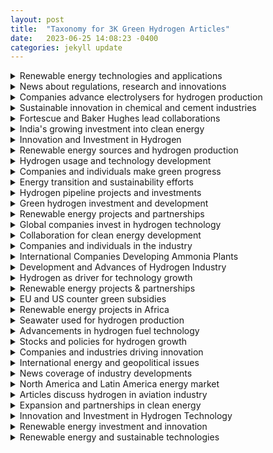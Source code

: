 ```yaml
---
layout: post
title:  "Taxonomy for 3K Green Hydrogen Articles"
date:   2023-06-25 14:08:23 -0400
categories: jekyll update
---
```


<details><summary> Renewable energy technologies and applications </summary><blockquote>

     <details><summary> Long-duration energy storage projects using innovative technology  </summary><blockquote>

     </blockquote></details>

     <details><summary> Hydrogen power advances in aviation industry  </summary><blockquote>

     </blockquote></details>

     <details><summary> Toyota's electric vehicle plans and challenges  </summary><blockquote>

     </blockquote></details>

     <details><summary> Electric vehicles, funding, and government incentives  </summary><blockquote>

     </blockquote></details>

     <details><summary> News on Acquisition, Chassis, Aviation, IP, and Market  </summary><blockquote>

     </blockquote></details>

     <details><summary> Electric truck manufacturer Tevva expands with hydrogen  </summary><blockquote>

     </blockquote></details>

     <details><summary> Advances in fuel cell technology  </summary><blockquote>

     </blockquote></details>

     <details><summary> Renewable energy storage technologies and markets  </summary><blockquote>

     </blockquote></details>

     <details><summary> Economic impacts of US IR Act in Europe  </summary><blockquote>

     </blockquote></details>

     <details><summary> BMW develops vehicles powered by alternative fuel  </summary><blockquote>

     </blockquote></details>

     <details><summary> Electric Vehicle Market Trends and Forecasts  </summary><blockquote>

     </blockquote></details>

</blockquote></details>

<details><summary> News about regulations, research and innovations </summary><blockquote>

     <details><summary> Transportation sector to be decarbonized with hydrogen  </summary><blockquote>

     </blockquote></details>

     <details><summary> Decarbonization with hydrogen  </summary><blockquote>

     </blockquote></details>

     <details><summary> EU policies and fossil fuel industry interference  </summary><blockquote>

     </blockquote></details>

     <details><summary> Renewable innovations advance emergency power with hydrogen  </summary><blockquote>

     </blockquote></details>

</blockquote></details>

<details><summary> Companies advance electrolysers for hydrogen production </summary><blockquote>

     <details><summary> Advancements in Hydrogen Electrolyzers for Wind Energy  </summary><blockquote>

     </blockquote></details>

     <details><summary> Enapter expands production and training in Asia  </summary><blockquote>

     </blockquote></details>

     <details><summary> Expanding electrolysis capacity for low-carbon energy  </summary><blockquote>

     </blockquote></details>

     <details><summary> LONGi launches new electrolysis equipment line  </summary><blockquote>

     </blockquote></details>

</blockquote></details>

<details><summary> Sustainable innovation in chemical and cement industries </summary><blockquote>

     <details><summary> Efforts to reduce carbon emissions in cement production  </summary><blockquote>

     </blockquote></details>

     <details><summary> Sustainability in the manufacture of cleaning products  </summary><blockquote>

     </blockquote></details>

     <details><summary> De Nora Industries expands renewable energy capacity  </summary><blockquote>

     </blockquote></details>

     <details><summary> Renewable energy projects in Tunisia and Belgium  </summary><blockquote>

     </blockquote></details>

</blockquote></details>

<details><summary> Fortescue and Baker Hughes lead collaborations </summary><blockquote>

     <details><summary> Fortescue's plans for hydrogen projects and growth  </summary><blockquote>

     </blockquote></details>

     <details><summary> Environmental concerns over hydrogen power in Wales  </summary><blockquote>

     </blockquote></details>

     <details><summary> Collaborative projects to develop hydrogen infrastructure  </summary><blockquote>

     </blockquote></details>

     <details><summary> Billionaires compete to export renewable energy  </summary><blockquote>

     </blockquote></details>

     <details><summary> Renewable energy projects and emissions reduction initiatives  </summary><blockquote>

     </blockquote></details>

     <details><summary> Fortescue explores hydrogen opportunities in Southern Africa  </summary><blockquote>

     </blockquote></details>

     <details><summary> Collaborations and Expansion in Spain and Malaysia  </summary><blockquote>

     </blockquote></details>

</blockquote></details>

<details><summary> India's growing investment into clean energy </summary><blockquote>

     <details><summary> India's push towards sustainable energy alternatives  </summary><blockquote>

     </blockquote></details>

     <details><summary> India's major investment in renewable energy plan  </summary><blockquote>

     </blockquote></details>

     <details><summary> India's energy security strategy and diversification efforts  </summary><blockquote>

     </blockquote></details>

     <details><summary> India and Panama explore collaboration for hydrogen  </summary><blockquote>

     </blockquote></details>

     <details><summary> Investments and policies in green energy space  </summary><blockquote>

     </blockquote></details>

     <details><summary> Stock market, GDP, and power in India  </summary><blockquote>

     </blockquote></details>

     <details><summary> Renewable energy investment opportunities in India  </summary><blockquote>

     </blockquote></details>

     <details><summary> Developments and investments in clean energy technology  </summary><blockquote>

     </blockquote></details>

     <details><summary> International focus on development and exportation  </summary><blockquote>

     </blockquote></details>

     <details><summary> India's Investment in Sustainable Energy Future  </summary><blockquote>

     </blockquote></details>

     <details><summary> India's challenges and progress towards green hydrogen  </summary><blockquote>

     </blockquote></details>

     <details><summary> India's national mission to promote hydrogen energy  </summary><blockquote>

     </blockquote></details>

     <details><summary> Sustainable transport fuel alternatives garner attention  </summary><blockquote>

     </blockquote></details>

     <details><summary> India's clean energy transition and net-zero targets  </summary><blockquote>

     </blockquote></details>

     <details><summary> India's move towards sustainable fuel  </summary><blockquote>

     </blockquote></details>

     <details><summary> Trafigura and Indian government plans for expansion  </summary><blockquote>

     </blockquote></details>

     <details><summary> India's energy diversification and security strategy  </summary><blockquote>

     </blockquote></details>

     <details><summary> Adani Group announces spin-off of hydrogen businesses  </summary><blockquote>

     </blockquote></details>

     <details><summary> India's Plans to Boost Hydrogen Production  </summary><blockquote>

     </blockquote></details>

     <details><summary> India plans to categorize clean technologies  </summary><blockquote>

     </blockquote></details>

     <details><summary> India's budget and policies prioritize renewable energy  </summary><blockquote>

     </blockquote></details>

     <details><summary> India's ambitious plan to increase hydrogen production  </summary><blockquote>

     </blockquote></details>

     <details><summary> News about renewable energy projects and investments  </summary><blockquote>

     </blockquote></details>

     <details><summary> Kerala's Plan to Promote Alternative Fuel  </summary><blockquote>

     </blockquote></details>

     <details><summary> India explores renewable energy storage and exports  </summary><blockquote>

     </blockquote></details>

     <details><summary> Adani Group faces setbacks in green projects  </summary><blockquote>

     </blockquote></details>

     <details><summary> NTPC invests in green energy technology  </summary><blockquote>

     </blockquote></details>

     <details><summary> India and Japan to boost green energy cooperation  </summary><blockquote>

     </blockquote></details>

     <details><summary> Orders and Growth for Engineers India and KEC  </summary><blockquote>

     </blockquote></details>

     <details><summary> European Investment Bank supports hydrogen development worldwide  </summary><blockquote>

     </blockquote></details>

     <details><summary> ReNew Power looks to expand internationally  </summary><blockquote>

     </blockquote></details>

     <details><summary> Jefferies weighs in on RIL stock surge  </summary><blockquote>

     </blockquote></details>

     <details><summary> Investment and development in Indian green hydrogen facilities  </summary><blockquote>

     </blockquote></details>

     <details><summary> India's economic rise and potential  </summary><blockquote>

     </blockquote></details>

     <details><summary> Global potential and partnerships for hydrogen infrastructure  </summary><blockquote>

     </blockquote></details>

     <details><summary> Indian Oil plans net-zero emissions via hydrogen  </summary><blockquote>

     </blockquote></details>

     <details><summary> India and Fraunhofer ISE collaborate for hydrogen projects  </summary><blockquote>

     </blockquote></details>

     <details><summary> India explores investment and adoption of hydrogen  </summary><blockquote>

     </blockquote></details>

     <details><summary> Renewable energy solutions and partnerships in Qatar  </summary><blockquote>

     </blockquote></details>

     <details><summary> India's renewable energy sector expands rapidly  </summary><blockquote>

     </blockquote></details>

</blockquote></details>

<details><summary> Innovation and Investment in Hydrogen </summary><blockquote>

     <details><summary> Elcogen partners with Korean shipbuilding & ENERTRAG project  </summary><blockquote>

     </blockquote></details>

     <details><summary> Renewable energy as fuel for transportation  </summary><blockquote>

     </blockquote></details>

     <details><summary> Linde invests in hydrogen production in California and Texas  </summary><blockquote>

     </blockquote></details>

     <details><summary> Fluitron roll-out hydrogen processing and dispensing products  </summary><blockquote>

     </blockquote></details>

     <details><summary> Flame incident on liquid hydrogen carrier ship  </summary><blockquote>

     </blockquote></details>

     <details><summary> Sunfire's electrolyzer technology gains industrial partnerships and contracts  </summary><blockquote>

     </blockquote></details>

     <details><summary> Renewable-powered data centers and energy projects  </summary><blockquote>

     </blockquote></details>

     <details><summary> Technip Energies awarded contracts for clean energy solutions  </summary><blockquote>

     </blockquote></details>

     <details><summary> Partnerships and Innovation for Fuel Cell Production  </summary><blockquote>

     </blockquote></details>

     <details><summary> Renewable energy projects and carbon capture technology  </summary><blockquote>

     </blockquote></details>

</blockquote></details>

<details><summary> Renewable energy sources and hydrogen production </summary><blockquote>

     <details><summary> Expansion of Bloom Energy and H2PLT in Europe  </summary><blockquote>

     </blockquote></details>

     <details><summary> Chile's pursuit of renewable energy  </summary><blockquote>

     </blockquote></details>

     <details><summary> Ballard fuel cells orders for Dutch wind project  </summary><blockquote>

     </blockquote></details>

     <details><summary> Expansion of green energy sources in Northern Europe  </summary><blockquote>

     </blockquote></details>

     <details><summary> Exploring potential use of wind power  </summary><blockquote>

     </blockquote></details>

     <details><summary> Renewable energy sources powering hydrogen projects  </summary><blockquote>

     </blockquote></details>

</blockquote></details>

<details><summary> Hydrogen usage and technology development </summary><blockquote>

     <details><summary> Hydrogen innovation in South Australia showcased  </summary><blockquote>

     </blockquote></details>

     <details><summary> Development of a new renewable energy hub  </summary><blockquote>

     </blockquote></details>

     <details><summary> Research funding and pilot projects in Europe  </summary><blockquote>

     </blockquote></details>

     <details><summary> Emphasizing Clean Energy Initiatives for the Future  </summary><blockquote>

     </blockquote></details>

     <details><summary> Conferences and symposium in APAC nations  </summary><blockquote>

     </blockquote></details>

     <details><summary> Regions seek leadership in clean energy export  </summary><blockquote>

     </blockquote></details>

     <details><summary> Research and projects advancing hydrogen technology  </summary><blockquote>

     </blockquote></details>

     <details><summary> Replacing fossil fuels with alternative energy source  </summary><blockquote>

     </blockquote></details>

     <details><summary> Installation and delivery companies involved in Scotland  </summary><blockquote>

     </blockquote></details>

     <details><summary> Development of hydrogen production facilities in Northern Ireland  </summary><blockquote>

     </blockquote></details>

</blockquote></details>

<details><summary> Companies and individuals make green progress </summary><blockquote>

     <details><summary> Investments and awards for innovative electrolysis solutions  </summary><blockquote>

     </blockquote></details>

     <details><summary> NASDAQ-bound company producing electrolysis systems  </summary><blockquote>

     </blockquote></details>

     <details><summary> Developments in hydrogen generator technology and R&D  </summary><blockquote>

     </blockquote></details>

     <details><summary> Appointments and Financing Activities for Hydrogen Companies  </summary><blockquote>

     </blockquote></details>

     <details><summary> Altima announces Joint Venture for Hydrogen Technology  </summary><blockquote>

     </blockquote></details>

     <details><summary> Research and development of hydrogen production process  </summary><blockquote>

     </blockquote></details>

     <details><summary> New CEO appointments in hydrogen industry  </summary><blockquote>

     </blockquote></details>

</blockquote></details>

<details><summary> Energy transition and sustainability efforts </summary><blockquote>

     <details><summary> Advancements and calls for change in production  </summary><blockquote>

     </blockquote></details>

     <details><summary> Canada's transition to sustainable energy economy  </summary><blockquote>

     </blockquote></details>

     <details><summary> Energy transition efforts in Tunisia and Africa  </summary><blockquote>

     </blockquote></details>

</blockquote></details>

<details><summary> Hydrogen pipeline projects and investments </summary><blockquote>

     <details><summary> Portugal's investment and plans for hydrogen expansion  </summary><blockquote>

     </blockquote></details>

     <details><summary> News on Nordic and Dutch hydrogen exports  </summary><blockquote>

     </blockquote></details>

     <details><summary> Green energy initiatives in Northern Europe  </summary><blockquote>

     </blockquote></details>

     <details><summary> Pipeline plans for offshore wind-generated fuel  </summary><blockquote>

     </blockquote></details>

     <details><summary> European countries plan cross-border hydrogen pipeline network  </summary><blockquote>

     </blockquote></details>

     <details><summary> Partnerships, contracts and orders advance hydrogen production  </summary><blockquote>

     </blockquote></details>

     <details><summary> Germany and Norway collaborate on hydrogen production  </summary><blockquote>

     </blockquote></details>

     <details><summary> Italy seeks EU funds for gas grid  </summary><blockquote>

     </blockquote></details>

     <details><summary> Ukraine's potential for exporting carbon-free energy  </summary><blockquote>

     </blockquote></details>

     <details><summary> Germany's ambitious plans for hydrogen infrastructure expansion  </summary><blockquote>

     </blockquote></details>

</blockquote></details>

<details><summary> Green hydrogen investment and development </summary><blockquote>

     <details><summary> Green energy backup solutions for datacenters  </summary><blockquote>

     </blockquote></details>

     <details><summary> Companies collaborate on waste-to-energy aviation supply  </summary><blockquote>

     </blockquote></details>

     <details><summary> Investment and trial results for hydrogen power  </summary><blockquote>

     </blockquote></details>

     <details><summary> Investments and production of green fuel  </summary><blockquote>

     </blockquote></details>

     <details><summary> Development and investment in Nordic hydrogen infrastructure  </summary><blockquote>

     </blockquote></details>

     <details><summary> Gevo partners with Zero6, Cummins for production facility  </summary><blockquote>

     </blockquote></details>

     <details><summary> Partnership to Develop Hydrogen Projects in NA, Europe  </summary><blockquote>

     </blockquote></details>

</blockquote></details>

<details><summary> Renewable energy projects and partnerships </summary><blockquote>

     <details><summary> Renewable energy projects in Romania and Croatia  </summary><blockquote>

     </blockquote></details>

     <details><summary> ATOME Energy and Cavendish Joint Venture  </summary><blockquote>

     </blockquote></details>

     <details><summary> Startups secure funding to scale hydrogen production  </summary><blockquote>

     </blockquote></details>

     <details><summary> Partnership agreements for Nordic hydrogen projects  </summary><blockquote>

     </blockquote></details>

     <details><summary> Massive projects and initiatives for clean energy  </summary><blockquote>

     </blockquote></details>

     <details><summary> Partnership and Investment in Hydrogen by Australia and Germany  </summary><blockquote>

     </blockquote></details>

     <details><summary> Shipping green energy carrier via tankers in Australia  </summary><blockquote>

     </blockquote></details>

     <details><summary> Issues with supply and use of hydrogen  </summary><blockquote>

     </blockquote></details>

     <details><summary> Australia leads the world with hydrogen projects  </summary><blockquote>

     </blockquote></details>

     <details><summary> Mongolia project planned by Elixir Energy and SB Energy  </summary><blockquote>

     </blockquote></details>

     <details><summary> New South Wales expands renewable energy efforts  </summary><blockquote>

     </blockquote></details>

     <details><summary> Metacon expands with hydrogen projects in Slovakia and Poland  </summary><blockquote>

     </blockquote></details>

</blockquote></details>

<details><summary> Global companies invest in hydrogen technology </summary><blockquote>

     <details><summary> LNG and gas crisis dominate energy news  </summary><blockquote>

     </blockquote></details>

     <details><summary> New members join hydrogen council board  </summary><blockquote>

     </blockquote></details>

     <details><summary> Industry research and projects for low-cost production  </summary><blockquote>

     </blockquote></details>

     <details><summary> Shell invests in Oman's hydrogen future  </summary><blockquote>

     </blockquote></details>

     <details><summary> Collaborative projects in Spain and the Netherlands  </summary><blockquote>

     </blockquote></details>

     <details><summary> Major oil companies invest in low-carbon hydrogen  </summary><blockquote>

     </blockquote></details>

     <details><summary> DNV appointed for various hydrogen assessment projects  </summary><blockquote>

     </blockquote></details>

     <details><summary> Companies selected for Dutch hydrogen project  </summary><blockquote>

     </blockquote></details>

     <details><summary> Major Energy Companies Struggle with Climate Promises  </summary><blockquote>

     </blockquote></details>

     <details><summary> Shell partners with Evides for Dutch hydrogen project  </summary><blockquote>

     </blockquote></details>

     <details><summary> Expansion plans for hydrogen infrastructure in Germany's seaports  </summary><blockquote>

     </blockquote></details>

     <details><summary> Spain invests heavily in renewable hydrogen industry  </summary><blockquote>

     </blockquote></details>

     <details><summary> BP invests $2 billion to develop Spanish hub  </summary><blockquote>

     </blockquote></details>

</blockquote></details>

<details><summary> Collaboration for clean energy development </summary><blockquote>

     <details><summary> Development of ammonia-based hydrogen storage systems  </summary><blockquote>

     </blockquote></details>

     <details><summary> Luxury cruise ship uses eco-friendly power  </summary><blockquote>

     </blockquote></details>

     <details><summary> Development and use of clean ammonia  </summary><blockquote>

     </blockquote></details>

     <details><summary> Fuel cell innovation in maritime transportation  </summary><blockquote>

     </blockquote></details>

     <details><summary> Partnerships and acquisitions in hydrogen sector  </summary><blockquote>

     </blockquote></details>

     <details><summary> Collaboration between JERA and TAQA for decarbonisation  </summary><blockquote>

     </blockquote></details>

</blockquote></details>

<details><summary> Companies and individuals in the industry </summary><blockquote>

     <details><summary> Appointments made for companies involved in hydrogen  </summary><blockquote>

     </blockquote></details>

     <details><summary> APEX Group advances German green hydrogen project pipeline  </summary><blockquote>

     </blockquote></details>

     <details><summary> Appointments and agreements in hydrogen industry company  </summary><blockquote>

     </blockquote></details>

     <details><summary> Investments in Hydrogen Technology Startup Fabrum  </summary><blockquote>

     </blockquote></details>

</blockquote></details>

<details><summary> International Companies Developing Ammonia Plants </summary><blockquote>

     <details><summary> Partnerships and Projects for Floating Clean Energy  </summary><blockquote>

     </blockquote></details>

     <details><summary> Thyssenkrupp Uhde expands sales and explores partnerships  </summary><blockquote>

     </blockquote></details>

     <details><summary> Topsoe's technology secures Chinese ammonia production growth  </summary><blockquote>

     </blockquote></details>

     <details><summary> Ammonia production and export partnerships  </summary><blockquote>

     </blockquote></details>

     <details><summary> Partnerships and Investment in Hydrogen Projects  </summary><blockquote>

     </blockquote></details>

     <details><summary> Partnership to Develop Hydrogen and Ammonia Plant  </summary><blockquote>

     </blockquote></details>

     <details><summary> Greenko invests heavily in large-scale electrolyzer orders  </summary><blockquote>

     </blockquote></details>

     <details><summary> Oracle and Ocior advance Pakistani hydrogen project  </summary><blockquote>

     </blockquote></details>

     <details><summary> Ammonia technology contracts in Middle East, Chile and India  </summary><blockquote>

     </blockquote></details>

</blockquote></details>

<details><summary> Development and Advances of Hydrogen Industry </summary><blockquote>

     <details><summary> Exploring the Use of Alternative Fuel Sources  </summary><blockquote>

     </blockquote></details>

     <details><summary> Renewable energy powers California hydrogen production  </summary><blockquote>

     </blockquote></details>

     <details><summary> Collaborations and software reduce carbon emissions  </summary><blockquote>

     </blockquote></details>

     <details><summary> Developments in hydrogen fuel infrastructure and industry  </summary><blockquote>

     </blockquote></details>

     <details><summary> SoCalGas showcases innovative hydrogen applications  </summary><blockquote>

     </blockquote></details>

</blockquote></details>

<details><summary> Hydrogen as driver for technology growth </summary><blockquote>

     <details><summary> Innovations in eco-friendly maritime transportation  </summary><blockquote>

     </blockquote></details>

     <details><summary> Renewable energy alternative for heavy industry  </summary><blockquote>

     </blockquote></details>

     <details><summary> News about trains powered by alternative fuel sources  </summary><blockquote>

     </blockquote></details>

     <details><summary> Government investments and initiatives support H2 tech  </summary><blockquote>

     </blockquote></details>

     <details><summary> Approval granted for North America's first hub  </summary><blockquote>

     </blockquote></details>

     <details><summary> Renewable energy planning for Scottish and Irish ports  </summary><blockquote>

     </blockquote></details>

     <details><summary> Nova Scotia and British Columbia lead Canada's green hydrogen development  </summary><blockquote>

     </blockquote></details>

     <details><summary> CHAR Technologies Expands Biocoal & Green Energy Production  </summary><blockquote>

     </blockquote></details>

</blockquote></details>

<details><summary> Renewable energy projects & partnerships </summary><blockquote>

     <details><summary> Agreement signed to export hydrogen to Europe  </summary><blockquote>

     </blockquote></details>

     <details><summary> Energy diversification efforts in Middle East countries  </summary><blockquote>

     </blockquote></details>

     <details><summary> Masdar expands renewable energy portfolio in multiple countries  </summary><blockquote>

     </blockquote></details>

     <details><summary> Middle Eastern oil producers prioritize clean energy  </summary><blockquote>

     </blockquote></details>

     <details><summary> Bond sales fund UAE's renewable energy transition  </summary><blockquote>

     </blockquote></details>

     <details><summary> Sustainable Aviation Fuel production partnerships and growth  </summary><blockquote>

     </blockquote></details>

     <details><summary> Global push towards renewable energy solutions  </summary><blockquote>

     </blockquote></details>

     <details><summary> Decarbonizing the steel industry  </summary><blockquote>

     </blockquote></details>

     <details><summary> Developments in Oman's Renewable Energy Sector  </summary><blockquote>

     </blockquote></details>

     <details><summary> India-UAE-France partnership for clean energy  </summary><blockquote>

     </blockquote></details>

     <details><summary> Saudi Arabia's NEOM project obtains operating license  </summary><blockquote>

     </blockquote></details>

     <details><summary> Deadline extension for Oman's first hydrogen auction  </summary><blockquote>

     </blockquote></details>

     <details><summary> European efforts to transition to clean energy  </summary><blockquote>

     </blockquote></details>

     <details><summary> Hydrogen application in public transportation pilots  </summary><blockquote>

     </blockquote></details>

     <details><summary> Masdar and IFC partner to develop African renewable energy  </summary><blockquote>

     </blockquote></details>

     <details><summary> ACWA Power expands with green hydrogen projects  </summary><blockquote>

     </blockquote></details>

     <details><summary> Financing challenges for decarbonizing carbon-intensive industries  </summary><blockquote>

     </blockquote></details>

</blockquote></details>

<details><summary> EU and US counter green subsidies </summary><blockquote>

     <details><summary> Investment trends in climate tech for Europe  </summary><blockquote>

     </blockquote></details>

     <details><summary> EU implements carbon pricing policies  </summary><blockquote>

     </blockquote></details>

     <details><summary> EU to promote domestic production and catch-up  </summary><blockquote>

     </blockquote></details>

     <details><summary> European countries discuss funding for clean energy  </summary><blockquote>

     </blockquote></details>

     <details><summary> EU and US compete in climate subsidy race  </summary><blockquote>

     </blockquote></details>

     <details><summary> EU's plan for clean tech future  </summary><blockquote>

     </blockquote></details>

     <details><summary> European perspectives on sustainable energy manufacturing  </summary><blockquote>

     </blockquote></details>

</blockquote></details>

<details><summary> Renewable energy projects in Africa </summary><blockquote>

     <details><summary> John Cockerill invests in Morocco's electrolyzer production  </summary><blockquote>

     </blockquote></details>

     <details><summary> German corporations increase investment in Africa's energy  </summary><blockquote>

     </blockquote></details>

     <details><summary> South Africa's renewable energy developments and plans  </summary><blockquote>

     </blockquote></details>

     <details><summary> Sasol invests in renewable energy sources  </summary><blockquote>

     </blockquote></details>

     <details><summary> Collaboration on Alternative Energy in Algeria  </summary><blockquote>

     </blockquote></details>

     <details><summary> Asian & African Green Hydrogen Development  </summary><blockquote>

     </blockquote></details>

     <details><summary> Chariot acquires water production for Mauritania project  </summary><blockquote>

     </blockquote></details>

     <details><summary> Africa-Europe cooperation in renewable energy investment  </summary><blockquote>

     </blockquote></details>

     <details><summary> Development of hydrogen in the Middle East and North Africa (MENA) region  </summary><blockquote>

     </blockquote></details>

     <details><summary> TotalEnergies reports record profit, plans buybacks amidst EU discord  </summary><blockquote>

     </blockquote></details>

     <details><summary> Advancing development of African hydrogen infrastructure  </summary><blockquote>

     </blockquote></details>

     <details><summary> International collaboration and investment in hydrogen technology  </summary><blockquote>

     </blockquote></details>

</blockquote></details>

<details><summary> Seawater used for hydrogen production </summary><blockquote>

     <details><summary> Innovative methods for hydrogen production  </summary><blockquote>

     </blockquote></details>

     <details><summary> Innovations in Catalysts for Hydrogen Production  </summary><blockquote>

     </blockquote></details>

     <details><summary> Innovative methods and sources for producing hydrogen  </summary><blockquote>

     </blockquote></details>

     <details><summary> Seawater-based production of sustainable fuel  </summary><blockquote>

     </blockquote></details>

     <details><summary> Innovations and Challenges in Cost-Effective Production  </summary><blockquote>

     </blockquote></details>

     <details><summary> Green Hydrogen Production From Seawater Technological Advances  </summary><blockquote>

     </blockquote></details>

     <details><summary> Producing Hydrogen from Seawater via New Methods  </summary><blockquote>

     </blockquote></details>

     <details><summary> Advancements in producing hydrogen from seawater  </summary><blockquote>

     </blockquote></details>

</blockquote></details>

<details><summary> Advancements in hydrogen fuel technology </summary><blockquote>

     <details><summary> Partnerships and ambitions for UK hydrogen market  </summary><blockquote>

     </blockquote></details>

     <details><summary> Rolls-Royce and Tenneco hydrogen engine tests  </summary><blockquote>

     </blockquote></details>

     <details><summary> News on Hydrogen Fuel Cell Technology Expansion  </summary><blockquote>

     </blockquote></details>

     <details><summary> Chemours and Ionomr Innovations Expand Operations in France  </summary><blockquote>

     </blockquote></details>

     <details><summary> Renewable Energy Conferences and Exhibitions in Europe  </summary><blockquote>

     </blockquote></details>

     <details><summary> Kier feasibility study on hydrogen-powered depots  </summary><blockquote>

     </blockquote></details>

     <details><summary> Cummins showcases fuel-agnostic platform for CVs  </summary><blockquote>

     </blockquote></details>

     <details><summary> Swedish town and rare earth metals discovery  </summary><blockquote>

     </blockquote></details>

     <details><summary> New developments in green fuel cell vehicles  </summary><blockquote>

     </blockquote></details>

     <details><summary> Innovative solutions and awards in hydrogen technology  </summary><blockquote>

     </blockquote></details>

     <details><summary> Lhyfe expands production with new facilities  </summary><blockquote>

     </blockquote></details>

     <details><summary> News headlines about electrolyzer systems and orders  </summary><blockquote>

     </blockquote></details>

     <details><summary> International Policy Cooperation and Subsidies for Electrolysis  </summary><blockquote>

     </blockquote></details>

     <details><summary> Innovations and investments in hydrogen technology  </summary><blockquote>

     </blockquote></details>

     <details><summary> Howden's involvement in hydrogen compressor contracts and design  </summary><blockquote>

     </blockquote></details>

     <details><summary> Norwegian companies partner for hydrogen infrastructure expansion  </summary><blockquote>

     </blockquote></details>

     <details><summary> Events and Summits Highlighting H2 Advancements  </summary><blockquote>

     </blockquote></details>

     <details><summary> Partnerships driving transition to green energy  </summary><blockquote>

     </blockquote></details>

     <details><summary> Companies collaborate on fuel cell development  </summary><blockquote>

     </blockquote></details>

     <details><summary> Fuel cell buses and generators drive innovation  </summary><blockquote>

     </blockquote></details>

     <details><summary> Advancements in Hydrogen Transport and Storage Technologies  </summary><blockquote>

     </blockquote></details>

     <details><summary> Development and deployment of hydrogen-powered trucks in India  </summary><blockquote>

     </blockquote></details>

     <details><summary> Advancements in fuel cell technology for various industries  </summary><blockquote>

     </blockquote></details>

     <details><summary> Collaboration to Develop Solid Oxide Electrolyzers  </summary><blockquote>

     </blockquote></details>

     <details><summary> Expansion of hydrogen refuelling infrastructure in Europe  </summary><blockquote>

     </blockquote></details>

     <details><summary> News about steel industry's decarbonization efforts  </summary><blockquote>

     </blockquote></details>

     <details><summary> Comparing Fuel Cell Electric Vehicles to Battery-Electric  </summary><blockquote>

     </blockquote></details>

     <details><summary> Loop Energy announces new partnerships and board addition  </summary><blockquote>

     </blockquote></details>

     <details><summary> Investment in low-carbon energy transition projects  </summary><blockquote>

     </blockquote></details>

     <details><summary> Hydrogen production from plastic waste in Europe  </summary><blockquote>

     </blockquote></details>

     <details><summary> HDF Energy expands production of hydrogen fuel cells  </summary><blockquote>

     </blockquote></details>

     <details><summary> Advancements in marine industry fuel technology  </summary><blockquote>

     </blockquote></details>

     <details><summary> New hydrogen-powered vehicles and equipment unveiled  </summary><blockquote>

     </blockquote></details>

</blockquote></details>

<details><summary> Stocks and policies for hydrogen growth </summary><blockquote>

     <details><summary> Hyzon Motors' Delayed Disclosure Hearings  </summary><blockquote>

     </blockquote></details>

     <details><summary> Investment opportunities in clean energy technologies  </summary><blockquote>

     </blockquote></details>

     <details><summary> Air Products expands with new offices and sponsorships  </summary><blockquote>

     </blockquote></details>

     <details><summary> Investment opportunities in alternative energy  </summary><blockquote>

     </blockquote></details>

     <details><summary> News on US policy and IRA driving growth  </summary><blockquote>

     </blockquote></details>

     <details><summary> Analysis of companies investing in low-carbon technologies  </summary><blockquote>

     </blockquote></details>

</blockquote></details>

<details><summary> Companies and industries driving innovation </summary><blockquote>

     <details><summary> Nel ASA expands production for electrolysers  </summary><blockquote>

     </blockquote></details>

     <details><summary> Mining and exploration updates with critical elements  </summary><blockquote>

     </blockquote></details>

     <details><summary> Getech Group sees growth in renewable energy contracts  </summary><blockquote>

     </blockquote></details>

     <details><summary> Financial results and order backlog updates  </summary><blockquote>

     </blockquote></details>

     <details><summary> Updates and plans for renewable energy companies  </summary><blockquote>

     </blockquote></details>

     <details><summary> Financial reports of Cummins and Cognex  </summary><blockquote>

     </blockquote></details>

     <details><summary> Financial success of a company  </summary><blockquote>

     </blockquote></details>

     <details><summary> Financial performance of major industrial gas companies  </summary><blockquote>

     </blockquote></details>

     <details><summary> Nikola and GP Joule partner for FCEVs  </summary><blockquote>

     </blockquote></details>

     <details><summary> Financial struggles and layoffs at ITM Power  </summary><blockquote>

     </blockquote></details>

     <details><summary> Positive financial results for companies in the energy sector  </summary><blockquote>

     </blockquote></details>

     <details><summary> Financial reports for companies involved in hydrogen technology  </summary><blockquote>

     </blockquote></details>

     <details><summary> Market performance and economic outlook updates  </summary><blockquote>

     </blockquote></details>

     <details><summary> CF Industries and CIP invest in ammonia projects  </summary><blockquote>

     </blockquote></details>

     <details><summary> Corporate trading updates and mining outlook  </summary><blockquote>

     </blockquote></details>

     <details><summary> Sasol's renewable energy integration and sales metrics  </summary><blockquote>

     </blockquote></details>

     <details><summary> Fusion Fuel receives funding and grants  </summary><blockquote>

     </blockquote></details>

     <details><summary> Q4 2022 Earnings of Various Energy Companies  </summary><blockquote>

     </blockquote></details>

</blockquote></details>

<details><summary> International energy and geopolitical issues </summary><blockquote>

     <details><summary> Geopolitical and production concerns  </summary><blockquote>

     </blockquote></details>

     <details><summary> France, Germany, India discuss clean energy technology  </summary><blockquote>

     </blockquote></details>

     <details><summary> Kazakhstan's political climate and international relations  </summary><blockquote>

     </blockquote></details>

     <details><summary> International politics and environmental resources  </summary><blockquote>

     </blockquote></details>

     <details><summary> Issues surrounding energy supply and geopolitics  </summary><blockquote>

     </blockquote></details>

</blockquote></details>

<details><summary> News coverage of industry developments </summary><blockquote>

     <details><summary> Wind power fuel generation in Texas and Wyoming  </summary><blockquote>

     </blockquote></details>

     <details><summary> US regions compete for hydrogen hub funding  </summary><blockquote>

     </blockquote></details>

     <details><summary> Natural gas blending tests with hydrogen  </summary><blockquote>

     </blockquote></details>

     <details><summary> Developments and setbacks in electrolyser plant partnerships  </summary><blockquote>

     </blockquote></details>

     <details><summary> Florida utility expands renewable energy production  </summary><blockquote>

     </blockquote></details>

     <details><summary> Discussions on tax breaks and industry challenges  </summary><blockquote>

     </blockquote></details>

     <details><summary> Controversy surrounds LA power plant conversion  </summary><blockquote>

     </blockquote></details>

     <details><summary> Power company explores alternative energy production  </summary><blockquote>

     </blockquote></details>

     <details><summary> Hydrogen development in Australia/mainly Western Australia  </summary><blockquote>

     </blockquote></details>

     <details><summary> Plug Power's progress and challenges  </summary><blockquote>

     </blockquote></details>

     <details><summary> Australia's Green Hydrogen Industry Losing Ground  </summary><blockquote>

     </blockquote></details>

</blockquote></details>

<details><summary> North America and Latin America energy market </summary><blockquote>

     <details><summary> North America's energy transition acceleration and challenges  </summary><blockquote>

     </blockquote></details>

     <details><summary> Data centers adopting renewable energy initiatives  </summary><blockquote>

     </blockquote></details>

     <details><summary> InvestChile's portfolio includes significant hydrogen projects  </summary><blockquote>

     </blockquote></details>

     <details><summary> Latin America explores clean fuel innovations  </summary><blockquote>

     </blockquote></details>

</blockquote></details>

<details><summary> Articles discuss hydrogen in aviation industry </summary><blockquote>

     <details><summary> Alternatives to traditional air travel fuel  </summary><blockquote>

     </blockquote></details>

     <details><summary> Partnerships and initiatives for sustainable aviation  </summary><blockquote>

     </blockquote></details>

     <details><summary> Experimental hydrogen-powered aviation gains ground  </summary><blockquote>

     </blockquote></details>

     <details><summary> Synthetic fuels create buzz in sustainability push  </summary><blockquote>

     </blockquote></details>

     <details><summary> Challenges of sustainable aviation biofuel explored  </summary><blockquote>

     </blockquote></details>

</blockquote></details>

<details><summary> Expansion and partnerships in clean energy </summary><blockquote>

     <details><summary> Capstone Green Energy's Follow-On Orders and Presentations  </summary><blockquote>

     </blockquote></details>

     <details><summary> Tech startups and expansion in Houston energy industry  </summary><blockquote>

     </blockquote></details>

     <details><summary> Collaborations and alliances for carbon-neutral technology  </summary><blockquote>

     </blockquote></details>

     <details><summary> Mott Corporation expands its clean energy business  </summary><blockquote>

     </blockquote></details>

</blockquote></details>

<details><summary> Innovation and Investment in Hydrogen Technology </summary><blockquote>

     <details><summary> Spain and Portugal's leadership in hydrogen innovation  </summary><blockquote>

     </blockquote></details>

     <details><summary> Gold miners and Platinum benefit from adoption  </summary><blockquote>

     </blockquote></details>

     <details><summary> California's climate change initiatives and policies  </summary><blockquote>

     </blockquote></details>

     <details><summary> Patent data reveals increasing interest in technology  </summary><blockquote>

     </blockquote></details>

     <details><summary> Exploring potential and challenges of hydrogen power  </summary><blockquote>

     </blockquote></details>

     <details><summary> UK initiatives drive hydrogen industry development  </summary><blockquote>

     </blockquote></details>

     <details><summary> Countries Compete for Dominance in Hydrogen Industry  </summary><blockquote>

     </blockquote></details>

     <details><summary> Exploring the Viability of Hydrogen Energy  </summary><blockquote>

     </blockquote></details>

     <details><summary> Development and challenges of hydrogen projects  </summary><blockquote>

     </blockquote></details>

     <details><summary> Development and Investment in Hydrogen Technology  </summary><blockquote>

     </blockquote></details>

     <details><summary> Launch of €100m hydrogen investment portfolio in Europe  </summary><blockquote>

     </blockquote></details>

     <details><summary> Developing renewable energy opportunities in Asia-Pacific  </summary><blockquote>

     </blockquote></details>

     <details><summary> Cost competitiveness of imported hydrogen in EU  </summary><blockquote>

     </blockquote></details>

     <details><summary> Electrolyzer market growth drives green energy innovation  </summary><blockquote>

     </blockquote></details>

     <details><summary> Investment and growth potential in green hydrogen  </summary><blockquote>

     </blockquote></details>

     <details><summary> Ammonia as alternative fuel source gains momentum  </summary><blockquote>

     </blockquote></details>

     <details><summary> Johnson Matthey and Plug Power partnership announcement  </summary><blockquote>

     </blockquote></details>

     <details><summary> Oil majors' investments and renewable energy transition  </summary><blockquote>

     </blockquote></details>

     <details><summary> Certification schemes for renewable energy source  </summary><blockquote>

     </blockquote></details>

     <details><summary> Renewable fuel source in Northeastern US  </summary><blockquote>

     </blockquote></details>

     <details><summary> Innovative technologies for sustainable fuel production  </summary><blockquote>

     </blockquote></details>

     <details><summary> The future of decarbonizing with hydrogen  </summary><blockquote>

     </blockquote></details>

     <details><summary> Investment and research in alternative energy source  </summary><blockquote>

     </blockquote></details>

     <details><summary> EU Regulations and Controversies Surrounding Hydrogen Production  </summary><blockquote>

     </blockquote></details>

     <details><summary> European initiatives for aviation decarbonization  </summary><blockquote>

     </blockquote></details>

     <details><summary> Outlook bright for hydrogen as energy source  </summary><blockquote>

     </blockquote></details>

     <details><summary> Africa's potential for renewable energy development  </summary><blockquote>

     </blockquote></details>

     <details><summary> Comparing Electrolyzer Technologies & Blue Hydrogen Carbon Capture  </summary><blockquote>

     </blockquote></details>

     <details><summary> Upcoming events and investment opportunities for hydrogen  </summary><blockquote>

     </blockquote></details>

     <details><summary> Market growth and feasibility of green electrolysis  </summary><blockquote>

     </blockquote></details>

     <details><summary> Japan's struggles with hydrogen policy implementation  </summary><blockquote>

     </blockquote></details>

     <details><summary> Innovations and challenges in hydrogen technology  </summary><blockquote>

     </blockquote></details>

     <details><summary> Exploring collaborations to promote hydrogen technology  </summary><blockquote>

     </blockquote></details>

     <details><summary> Exploring potential and challenges of hydrogen energy  </summary><blockquote>

     </blockquote></details>

     <details><summary> Water scarcity challenges green hydrogen production  </summary><blockquote>

     </blockquote></details>

     <details><summary> Turkey's energy plan and strategy for 2053  </summary><blockquote>

     </blockquote></details>

</blockquote></details>

<details><summary> Renewable energy investment and innovation </summary><blockquote>

     <details><summary> Renewable energy sector sees significant growth  </summary><blockquote>

     </blockquote></details>

     <details><summary> Investment in low-carbon energy transition  </summary><blockquote>

     </blockquote></details>

     <details><summary> Renewable energy stocks and startups in 2023  </summary><blockquote>

     </blockquote></details>

     <details><summary> Deployment and Investment in Clean Energy Technologies  </summary><blockquote>

     </blockquote></details>

     <details><summary> Mining sectors and metals shift in popularity  </summary><blockquote>

     </blockquote></details>

     <details><summary> UK economy prioritizes green growth amidst energy concerns  </summary><blockquote>

     </blockquote></details>

     <details><summary> Emerging technological innovations in sustainable energy  </summary><blockquote>

     </blockquote></details>

     <details><summary> Energy market predictions and post-oil era glimpses  </summary><blockquote>

     </blockquote></details>

     <details><summary> Investment focus on energy diversification opportunities  </summary><blockquote>

     </blockquote></details>

     <details><summary> Global leaders discuss energy shift at Davos  </summary><blockquote>

     </blockquote></details>

     <details><summary> Climate and finance challenges examined in Davos  </summary><blockquote>

     </blockquote></details>

     <details><summary> Climate solutions and tipping points towards net zero  </summary><blockquote>

     </blockquote></details>

     <details><summary> Fracking debate impacts renewables' public opinion  </summary><blockquote>

     </blockquote></details>

     <details><summary> Food and fertilizer  </summary><blockquote>

     </blockquote></details>

     <details><summary> Government policies and funding for hydrogen initiatives  </summary><blockquote>

     </blockquote></details>

     <details><summary> Financial reports and commitment to environmental stewardship  </summary><blockquote>

     </blockquote></details>

     <details><summary> Renewable energy acceleration amidst Russian-Ukrainian conflict  </summary><blockquote>

     </blockquote></details>

     <details><summary> Cleantech and industrial decarbonization plans  </summary><blockquote>

     </blockquote></details>

     <details><summary> Innovative strategies and investment for clean energy  </summary><blockquote>

     </blockquote></details>

     <details><summary> Debate over nuclear as renewable energy alternative  </summary><blockquote>

     </blockquote></details>

     <details><summary> Topics: Moon Exploration, False Messiahs, Israeli Politics, Legal Controversy  </summary><blockquote>

     </blockquote></details>

     <details><summary> Financial performance and market approach of companies  </summary><blockquote>

     </blockquote></details>

     <details><summary> Energy transitions and investments  </summary><blockquote>

     </blockquote></details>

     <details><summary> China's Renewable Investment and Clean Tech Dominance  </summary><blockquote>

     </blockquote></details>

     <details><summary> Offshore wind power and energy transition trends  </summary><blockquote>

     </blockquote></details>

     <details><summary> Energy transition, climate change, and environment news  </summary><blockquote>

     </blockquote></details>

     <details><summary> Transitioning to zero emissions  </summary><blockquote>

     </blockquote></details>

</blockquote></details>

<details><summary> Renewable energy and sustainable technologies </summary><blockquote>

     <details><summary> Market analysis and growth forecast for hydrogen  </summary><blockquote>

     </blockquote></details>

     <details><summary> Technological advancements and market outlook for hydrogen  </summary><blockquote>

     </blockquote></details>

     <details><summary> Market growth and trends of hydrogen  </summary><blockquote>

     </blockquote></details>

     <details><summary> Growth and market potential in mining  </summary><blockquote>

     </blockquote></details>

     <details><summary> Market growth expected for hydrogen-powered transportation systems  </summary><blockquote>

     </blockquote></details>

     <details><summary> Market projection for power generation and storage  </summary><blockquote>

     </blockquote></details>

     <details><summary> Emerging markets predictions for sustainable development  </summary><blockquote>

     </blockquote></details>

     <details><summary> Market growth and analysis of fuel cells  </summary><blockquote>

     </blockquote></details>

     <details><summary> Market trends of related industries to green hydrogen  </summary><blockquote>

     </blockquote></details>

     <details><summary> Market Analysis for Related Chemical Industries  </summary><blockquote>

     </blockquote></details>

     <details><summary> Global steel market's transition to sustainability  </summary><blockquote>

     </blockquote></details>

     <details><summary> Energy management, construction equipment & market growth  </summary><blockquote>

     </blockquote></details>

     <details><summary> Market insights on green ammonia and fertilizers  </summary><blockquote>

     </blockquote></details>

     <details><summary> News on energy storage and key players  </summary><blockquote>

     </blockquote></details>

     <details><summary> Market growth and analysis of clean energy  </summary><blockquote>

     </blockquote></details>

     <details><summary> Rapid growth projected for alternative energy source  </summary><blockquote>

     </blockquote></details>

     <details><summary> Renewable and sustainable fuel market analysis  </summary><blockquote>

     </blockquote></details>

     <details><summary> Market growth projections for electrolysis technology  </summary><blockquote>

     </blockquote></details>

     <details><summary> Growing Global Investment in Hydrogen Production  </summary><blockquote>

     </blockquote></details>

     <details><summary> Fusion Fuel Fourth Quarter Investor Update  </summary><blockquote>

     </blockquote></details>

     <details><summary> Market analysis of chelating agents and fertilizers  </summary><blockquote>

     </blockquote></details>

</blockquote></details>

